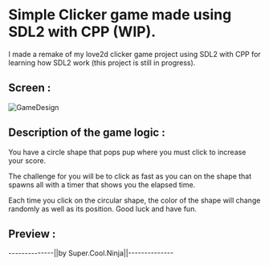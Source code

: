 # Simple Clicker game made using SDL2 with CPP (WIP).
I made a remake of my love2d clicker game project using SDL2 with CPP for learning how SDL2 work (this project is still in progress).

## Screen :

![GameDesign](https://cdn.discordapp.com/attachments/554479498721099787/878693568590512178/unknown.png)


## Description of the game logic :
You have a circle shape that pops pup where you must click to increase your score.

The challenge for you will be to click as fast as you can on the shape that spawns all with a timer that shows you the elapsed time.

Each time you click on the circular shape, the color of the shape will change randomly as well as its position.
Good luck and have fun.

## Preview : 



--------------||by Super.Cool.Ninja||--------------
